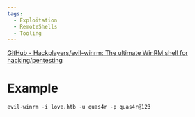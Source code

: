 ```yaml
---
tags:
  - Exploitation
  - RemoteShells
  - Tooling
---
```

[GitHub - Hackplayers/evil-winrm: The ultimate WinRM shell for hacking/pentesting](https://github.com/Hackplayers/evil-winrm)
# Example

```
evil-winrm -i love.htb -u quas4r -p quas4r@123
```